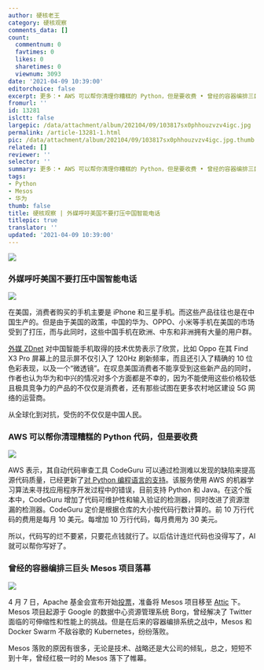 ```yaml
---
author: 硬核老王
category: 硬核观察
comments_data: []
count:
  commentnum: 0
  favtimes: 0
  likes: 0
  sharetimes: 0
  viewnum: 3093
date: '2021-04-09 10:39:00'
editorchoice: false
excerpt: 更多：• AWS 可以帮你清理你糟糕的 Python，但是要收费 • 曾经的容器编排三巨头 Mesos 项目落幕
fromurl: ''
id: 13281
islctt: false
largepic: /data/attachment/album/202104/09/103817sx0phhouzvzv4igc.jpg
permalink: /article-13281-1.html
pic: /data/attachment/album/202104/09/103817sx0phhouzvzv4igc.jpg.thumb.jpg
related: []
reviewer: ''
selector: ''
summary: 更多：• AWS 可以帮你清理你糟糕的 Python，但是要收费 • 曾经的容器编排三巨头 Mesos 项目落幕
tags:
- Python
- Mesos
- 华为
thumb: false
title: 硬核观察 | 外媒呼吁美国不要打压中国智能电话
titlepic: true
translator: ''
updated: '2021-04-09 10:39:00'
---
```


![](/data/attachment/album/202104/09/103817sx0phhouzvzv4igc.jpg)


### 外媒呼吁美国不要打压中国智能电话


![](/data/attachment/album/202104/09/103827l7occ07jhj7lz00h.jpg)


在美国，消费者购买的手机主要是 iPhone 和三星手机。而这些产品往往也是在中国生产的。但是由于美国的政策，中国的华为、OPPO、小米等手机在美国的市场受到了打压，而与此同时，这些中国手机在欧洲、中东和非洲拥有大量的用户群。


[外媒 ZDnet](https://www.zdnet.com/article/dear-biden-administration-allow-chinese-phone-brands-to-compete-fairly-in-the-us/) 对中国智能手机取得的技术优势表示了欣赏，比如 Oppo 在其 Find X3 Pro 屏幕上的显示屏不仅引入了 120Hz 刷新频率，而且还引入了精确的 10 位色彩表现，以及一个“微透镜”。在叹息美国消费者不能享受到这些新产品的同时，作者也认为华为和中兴的情况对多个方面都是不幸的，因为不能使用这些价格较低且极具竞争力的产品的不仅仅是消费者，还有那些试图在更多农村地区建设 5G 网络的运营商。


从全球化到对抗，受伤的不仅仅是中国人民。


### AWS 可以帮你清理糟糕的 Python 代码，但是要收费


![](/data/attachment/album/202104/09/103841hhs9spsvgp7vxh7n.jpg)


AWS 表示，其自动代码审查工具 CodeGuru 可以通过检测难以发现的缺陷来提高源代码质量，已经更新了[对 Python 编程语言的支持](https://aws.amazon.com/blogs/devops/raising-code-quality-for-python-applications-using-amazon-codeguru/)。该服务使用 AWS 的机器学习算法来寻找应用程序开发过程中的错误，目前支持 Python 和 Java。在这个版本中，CodeGuru 增加了代码可维护性和输入验证的检测器，同时改进了资源泄漏的检测器。CodeGuru 定价是根据仓库的大小按代码行数计算的。前 10 万行代码的费用是每月 10 美元。每增加 10 万行代码，每月费用为 30 美元。


所以，代码写的烂不要紧，只要花点钱就行了。以后估计连烂代码也没得写了，AI 就可以帮你写好了。


### 曾经的容器编排三巨头 Mesos 项目落幕


![](/data/attachment/album/202104/09/103911chrpf5nk2fzq5kaa.jpg)


4 月 7 日，Apache 基金会宣布开始[投票](https://news.ycombinator.com/item?id=26713082)，准备将 Mesos 项目移至 [Attic](http://attic.apache.org/) 下。Mesos 项目起源于 Google 的数据中心资源管理系统 Borg，曾经解决了 Twitter 面临的可伸缩性和性能上的挑战。但是在后来的容器编排系统之战中，Mesos 和 Docker Swarm 不敌谷歌的 Kubernetes，纷纷落败。


Mesos 落败的原因有很多，无论是技术、战略还是大公司的倾轧，总之，短短不到十年，曾经红极一时的 Mesos 落下了帷幕。